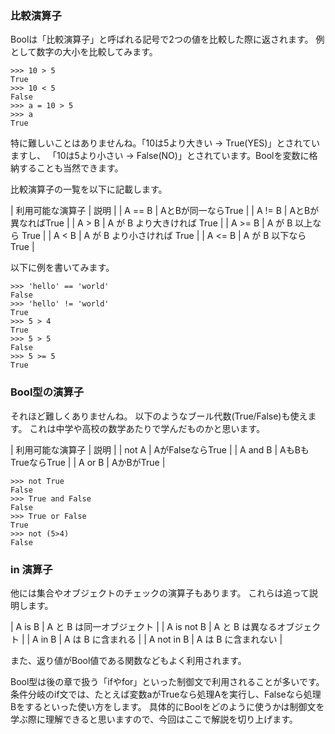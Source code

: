 ### 比較演算子

Boolは「比較演算子」と呼ばれる記号で2つの値を比較した際に返されます。
例として数字の大小を比較してみます。

```
>>> 10 > 5
True
>>> 10 < 5
False
>>> a = 10 > 5
>>> a
True
```

特に難しいことはありませんね。「10は5より大きい -> True(YES)」とされていますし、
「10は5より小さい -> False(NO)」とされています。Boolを変数に格納することも当然できます。

比較演算子の一覧を以下に記載します。

| 利用可能な演算子 | 説明 |
| A == B | AとBが同一ならTrue |
| A != B | AとBが異なればTrue |
| A > B | A が B より大きければ True |
| A >= B | A が B 以上なら True |
| A < B | A が B より小さければ True |
| A <= B | A が B 以下なら True |

以下に例を書いてみます。

```
>>> 'hello' == 'world'
False
>>> 'hello' != 'world'
True
>>> 5 > 4
True
>>> 5 > 5
False
>>> 5 >= 5
True
```

### Bool型の演算子

それほど難しくありませんね。
以下のようなブール代数(True/False)も使えます。
これは中学や高校の数学あたりで学んだものかと思います。

| 利用可能な演算子 | 説明 |
| not A | AがFalseならTrue |
| A and B | AもBもTrueならTrue |
| A or B | AかBがTrue |

```
>>> not True
False
>>> True and False
False
>>> True or False
True
>>> not (5>4)
False
```

### in 演算子

他には集合やオブジェクトのチェックの演算子もあります。
これらは追って説明します。

| A is B | A と B は同一オブジェクト |
| A is not B | A と B は異なるオブジェクト |
| A in B | A は B に含まれる |
| A not in B | A は B に含まれない |

また、返り値がBool値である関数などもよく利用されます。

Bool型は後の章で扱う「ifやfor」といった制御文で利用されることが多いです。
条件分岐のif文では、たとえば変数aがTrueなら処理Aを実行し、Falseなら処理Bをするといった使い方をします。
具体的にBoolをどのように使うかは制御文を学ぶ際に理解できると思いますので、今回はここで解説を切り上げます。
